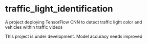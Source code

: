 # traffic_light_identification
A project deploying TensorFlow CNN to detect traffic light color and vehicles within traffic videos

This project is under development. Model accuracy needs improved
